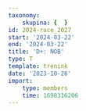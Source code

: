 ```yaml
---
taxonomy:
    skupina: {  }
id: 2024-race_2027
start: '2024-03-22'
end: '2024-03-22'
title: 'D+: NOB'
type: T
template: trenink
date: '2023-10-26'
import:
    type: members
    time: 1698316206
---
```



